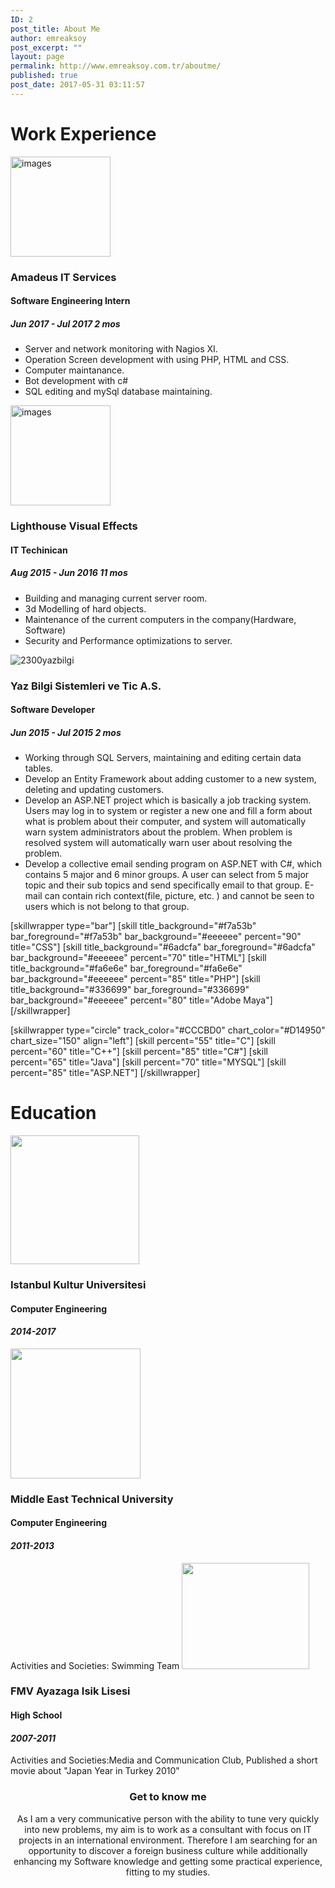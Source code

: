 ```yaml
---
ID: 2
post_title: About Me
author: emreaksoy
post_excerpt: ""
layout: page
permalink: http://www.emreaksoy.com.tr/aboutme/
published: true
post_date: 2017-05-31 03:11:57
---
```

<h1> Work Experience </h1>
<img class="" src="http://www.emreaksoy.com.tr/wp-content/uploads/2017/07/amadeus.png" alt="images" width="160" height="160" />
<h3>Amadeus IT Services</h3>
<h4>Software Engineering Intern</h4>
<h5>Jun 2017 - Jul 2017 2 mos</h5>
<ul>
 	<li>Server and network monitoring with Nagios XI.</li>
        <li>Operation Screen development with using PHP, HTML and CSS.</li>
        <li>Computer maintanance.</li>
        <li>Bot development with c#</li>
        <li>SQL editing and mySql database maintaining.</li>

</ul>
<img class="" src="http://www.emreaksoy.com.tr/wp-content/uploads/2017/05/images.png" alt="images" width="160" height="160" />
<h3>Lighthouse Visual Effects</h3>
<h4>IT Techinican</h4>
<h5>Aug 2015 - Jun 2016 11 mos</h5>
<ul>
 	<li>Building and managing current server room.</li>
 	<li>3d Modelling of hard objects.</li>
 	<li>Maintenance of the current computers in the company(Hardware, Software)</li>
 	<li>Security and Performance optimizations to server.</li>
</ul>
<img src="http://www.emreaksoy.com.tr/wp-content/uploads/2017/05/2300yazbilgi.jpg" alt="2300yazbilgi" />
<h3>Yaz Bilgi Sistemleri ve Tic A.S.</h3>
<h4>Software Developer</h4>
<h5>Jun 2015 - Jul 2015 2 mos</h5>
<ul>
 	<li>Working through SQL Servers, maintaining and editing certain data tables.</li>
 	<li>Develop an Entity Framework about adding customer to a new system, deleting and updating customers.</li>
 	<li>Develop an ASP.NET project which is basically a job tracking system. Users may log in to system or register a new one and fill a form about what is problem about their computer, and system will automatically warn system administrators about the problem. When problem is resolved system will automatically warn user about resolving the problem.</li>
 	<li>Develop a collective email sending program on ASP.NET with C#, which contains 5 major and 6 minor groups. A user can select from 5 major topic and their sub topics and send specifically email to that group. E-mail can contain rich context(file, picture, etc. ) and cannot be seen to users which is not belong to that group.</li>
</ul>
[skillwrapper type="bar"]
[skill title_background="#f7a53b" bar_foreground="#f7a53b" bar_background="#eeeeee" percent="90" title="CSS"]
[skill title_background="#6adcfa" bar_foreground="#6adcfa" bar_background="#eeeeee" percent="70" title="HTML"]
[skill title_background="#fa6e6e" bar_foreground="#fa6e6e" bar_background="#eeeeee" percent="85" title="PHP"]
[skill title_background="#336699" bar_foreground="#336699" bar_background="#eeeeee" percent="80" title="Adobe Maya"]
[/skillwrapper]

[skillwrapper type="circle" track_color="#CCCBD0" chart_color="#D14950" chart_size="150" align="left"]
[skill percent="55" title="C"]
[skill percent="60" title="C++"]
[skill percent="85" title="C#"]
[skill percent="65" title="Java"]
[skill percent="70" title="MYSQL"]
[skill percent="85" title="ASP.NET"]
[/skillwrapper]
<h1 style="text-align: left;">Education</h1>
<img class="alignleft" src="http://www.emreaksoy.com.tr/wp-content/uploads/2017/05/istanbul_kultur_universitesi_logo.png" width="206" height="206" />
<h3>Istanbul Kultur Universitesi</h3>
<h4>Computer Engineering</h4>
<h4><em><strong>2014-2017</strong></em></h4>
<img class="alignleft" src="http://www.emreaksoy.com.tr/wp-content/uploads/2017/05/indir-1.png" width="208" height="208" />
<h3>Middle East Technical University</h3>
<h4>Computer Engineering</h4>
<h4><em><strong>2011-2013</strong></em></h4>
Activities and Societies: Swimming Team

<img class="alignleft" src="http://www.emreaksoy.com.tr/wp-content/uploads/2017/05/35_2_fmv.jpg" width="204" height="170" />
<h3>FMV Ayazaga Isik Lisesi</h3>
<h4>High School</h4>
<h4><em><strong>2007-2011</strong></em></h4>
Activities and Societies:Media and Communication Club, Published a short movie about "Japan Year in Turkey 2010"

<h3 style="text-align: center;">Get to know me</h3>
<p style="text-align: center;">As I am a very communicative person with the ability to tune very quickly into new problems, my aim is to work as a consultant with focus on IT projects in an international environment. Therefore I am searching for an opportunity to discover a foreign business culture while additionally enhancing my Software knowledge and getting some practical experience, fitting to my studies.</p>